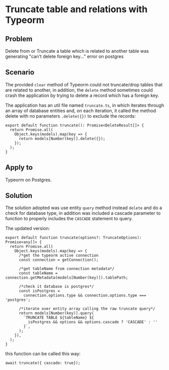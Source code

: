 # Truncate table and relations with Typeorm

## Problem

Delete from or Truncate a table which is related to another table was generating "can't delete foreign key..." error on postgres

## Scenario

The provided `clear` method of Typeorm could not truncate/drop tables that are related to another, in addition, the `delete` method sometimes could crash the application by trying to delete a record which has a foreign key.

The application has an util file named `truncate.ts`, in which iterates through an array of database entities and, on each iteration, it called the method delete with no parameters `.delete({})` to exclude the records:

```
export default function truncate(): Promise<DeleteResult[]> {
  return Promise.all(
    Object.keys(models).map(key => {
      return models[Number(key)].delete({});
    });
  );
}
```

## Apply to

Typeorm on Postgres.

## Solution

The solution adopted was use entity `query` method instead `delete` and do a check for database type, in addition was included a cascade parameter to function to properly includes the `CASCADE` statement to query.

The updated version:

```
export default function truncate(options?: TruncateOptions): Promise<any[]> {
  return Promise.all(
    Object.keys(models).map(key => {
      /*get the typeorm active connection
      const connection = getConnection();

      /*get tableName from connection metadata*/
      const tableName = connection.getMetadata(models[Number(key)]).tablePath;

      /*check it database is postgres*/
      const isPostgres =
        connection.options.type && connection.options.type === 'postgres';

      /*iterate over entity array calling the raw truncate query*/
      return models[Number(key)].query(
        `TRUNCATE TABLE ${tableName} ${
          isPostgres && options && options.cascade ? 'CASCADE' : ''
        }`,
      );
    }),
  );
}
```

this function can be called this way:

```
await truncate({ cascade: true});
```
